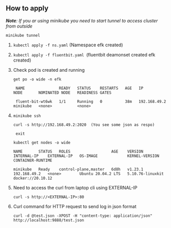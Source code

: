 How to apply
----------------
_**Note**: If you ar using minikube you need to start tunnel to access  cluster from outside_

`minikube tunnel`

1) `kubectl apply -f ns.yaml` (Namespace efk created)

2) `kubectl apply -f fluentbit.yaml `(fluentbit deamonset created efk created)

3) Check pod is created and running

     `get po -o wide -n efk`
	 
        NAME               READY   STATUS    RESTARTS   AGE   IP             NODE       NOMINATED NODE   READINESS GATES

        fluent-bit-wt6wk   1/1     Running   0          38m   192.168.49.2   minikube   <none>           <none>
	  
4) `minikube ssh	 `

     `curl -s http://192.168.49.2:2020  (You see some json as respo)`

    ` exit`

    `kubectl get nodes -o wide`

       NAME       STATUS   ROLES                  AGE    VERSION   INTERNAL-IP    EXTERNAL-IP   OS-IMAGE             KERNEL-VERSION     CONTAINER-RUNTIME
   
       minikube   Ready    control-plane,master   6d8h   v1.23.1   192.168.49.2   <none>        Ubuntu 20.04.2 LTS   5.10.76-linuxkit   docker://20.10.12


6) Need to access the curl from laptop cli using EXTERNAL-IP

      `curl -s http://<EXTERNAL-IP>:80`


7) Curl command for HTTP request to send log in json format

   `curl -d @test.json -XPOST -H "content-type: application/json" http://localhost:9888/test.json`
